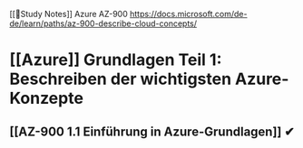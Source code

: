 [[📓Study Notes]]  Azure AZ-900
https://docs.microsoft.com/de-de/learn/paths/az-900-describe-cloud-concepts/

# [[Azure]] Grundlagen Teil 1: Beschreiben der wichtigsten Azure-Konzepte
## [[AZ-900 1.1 Einführung in Azure-Grundlagen]] ✔


